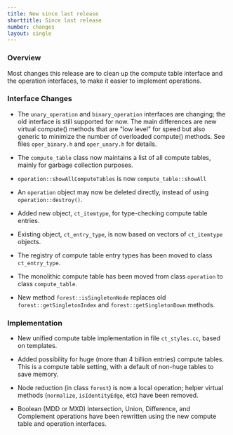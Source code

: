 ```yaml
---
title: New since last release
shorttitle: Since last release
number: changes
layout: single
---
```


### Overview

Most changes this release are to clean up the compute table interface
and the operation interfaces,
to make it easier to implement operations.


### Interface Changes

* The ```unary_operation``` and ```binary_operation``` interfaces
  are changing; the old interface is still supported for now.
  The main differences are new virtual compute() methods that are "low level" for speed
  but also generic to minimize the number of overloaded compute() methods.
  See files ```oper_binary.h``` and ```oper_unary.h``` for details.

* The ```compute_table``` class now maintains a list of all compute
    tables, mainly for garbage collection purposes.

* ```operation::showAllComputeTables``` is now ```compute_table::showAll```

* An ```operation``` object may now be deleted directly,
  instead of using ```operation::destroy()```.

* Added new object, ```ct_itemtype```, for type-checking compute table entries.

* Existing object, ```ct_entry_type```, is now based on vectors of ```ct_itemtype``` objects.

* The registry of compute table entry types has been moved to
  class ```ct_entry_type```.

* The monolithic compute table has been moved from class ```operation```
  to class ```compute_table```.

* New method ```forest::isSingletonNode``` replaces old
    ```forest::getSingletonIndex``` and ```forest::getSingletonDown``` methods.

### Implementation

* New unified compute table implementation in file ```ct_styles.cc```,
  based on templates.

* Added possibility for huge (more than 4 billion entries) compute tables.
  This is a compute table setting, with a default of non-huge tables
  to save memory.

* Node reduction (in class ```forest```) is now a local operation;
  helper virtual methods (```normalize```, ```isIdentityEdge```, etc)
  have been removed.

* Boolean (MDD or MXD) Intersection, Union, Difference, and Complement operations
  have been rewritten using the new compute table and operation interfaces.

